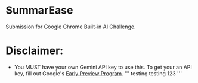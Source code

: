 # SummarEase
Submission for Google Chrome Built-in AI Challenge.
# Disclaimer:
* You MUST have your own Gemini API key to use this. To get your an API key, fill out Google's [Early Preview Program](http://goo.gle/chrome-ai-dev-preview-join).
'''
testing testing 123
'''
